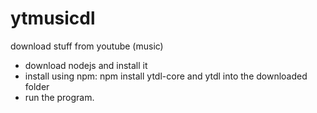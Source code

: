 # ytmusicdl
download stuff from youtube (music)

*   download nodejs and install it
*   install using npm: npm install ytdl-core and ytdl into the downloaded folder 
*   run the program. 
